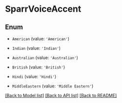 # SparrVoiceAccent


## Enum

* `American` (value: `'American'`)

* `Indian` (value: `'Indian'`)

* `Australian` (value: `'Australian'`)

* `British` (value: `'British'`)

* `Hindi` (value: `'Hindi'`)

* `MiddleEastern` (value: `'Middle Eastern'`)

[[Back to Model list]](../README.md#documentation-for-models) [[Back to API list]](../README.md#documentation-for-api-endpoints) [[Back to README]](../README.md)
